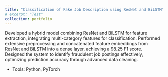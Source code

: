 ```yaml
---
title: "Classification of Fake Job Description using ResNet and BiLSTM"
# excerpt: "Test"
collection: portfolio
---
```

<!-- [Link to Github Repo](https://github.com/abuba8) -->
Developed a hybrid model combining ResNet and BiLSTM for feature extraction, integrating multi-category features for classification. Performed extensive preprocessing and concatenated feature embeddings from ResNet and BiLSTM into a dense layer, achieving a 98.25 F1 score. Designed the system to identify fraudulent job postings effectively, optimizing prediction accuracy through advanced data cleaning. 
- Tools: Python, PyTorch